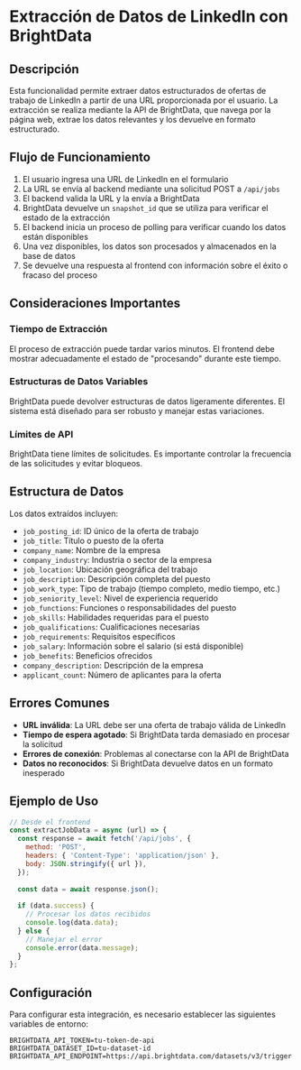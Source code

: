 # Extracción de Datos de LinkedIn con BrightData

## Descripción

Esta funcionalidad permite extraer datos estructurados de ofertas de trabajo de LinkedIn a partir de una URL proporcionada por el usuario. La extracción se realiza mediante la API de BrightData, que navega por la página web, extrae los datos relevantes y los devuelve en formato estructurado.

## Flujo de Funcionamiento

1. El usuario ingresa una URL de LinkedIn en el formulario
2. La URL se envía al backend mediante una solicitud POST a `/api/jobs`
3. El backend valida la URL y la envía a BrightData
4. BrightData devuelve un `snapshot_id` que se utiliza para verificar el estado de la extracción
5. El backend inicia un proceso de polling para verificar cuando los datos están disponibles
6. Una vez disponibles, los datos son procesados y almacenados en la base de datos
7. Se devuelve una respuesta al frontend con información sobre el éxito o fracaso del proceso

## Consideraciones Importantes

### Tiempo de Extracción
El proceso de extracción puede tardar varios minutos. El frontend debe mostrar adecuadamente el estado de "procesando" durante este tiempo.

### Estructuras de Datos Variables
BrightData puede devolver estructuras de datos ligeramente diferentes. El sistema está diseñado para ser robusto y manejar estas variaciones.

### Límites de API
BrightData tiene límites de solicitudes. Es importante controlar la frecuencia de las solicitudes y evitar bloqueos.

## Estructura de Datos

Los datos extraídos incluyen:

- `job_posting_id`: ID único de la oferta de trabajo
- `job_title`: Título o puesto de la oferta
- `company_name`: Nombre de la empresa
- `company_industry`: Industria o sector de la empresa
- `job_location`: Ubicación geográfica del trabajo
- `job_description`: Descripción completa del puesto
- `job_work_type`: Tipo de trabajo (tiempo completo, medio tiempo, etc.)
- `job_seniority_level`: Nivel de experiencia requerido
- `job_functions`: Funciones o responsabilidades del puesto
- `job_skills`: Habilidades requeridas para el puesto
- `job_qualifications`: Cualificaciones necesarias
- `job_requirements`: Requisitos específicos
- `job_salary`: Información sobre el salario (si está disponible)
- `job_benefits`: Beneficios ofrecidos
- `company_description`: Descripción de la empresa
- `applicant_count`: Número de aplicantes para la oferta

## Errores Comunes

- **URL inválida**: La URL debe ser una oferta de trabajo válida de LinkedIn
- **Tiempo de espera agotado**: Si BrightData tarda demasiado en procesar la solicitud
- **Errores de conexión**: Problemas al conectarse con la API de BrightData
- **Datos no reconocidos**: Si BrightData devuelve datos en un formato inesperado

## Ejemplo de Uso

```javascript
// Desde el frontend
const extractJobData = async (url) => {
  const response = await fetch('/api/jobs', {
    method: 'POST',
    headers: { 'Content-Type': 'application/json' },
    body: JSON.stringify({ url }),
  });
  
  const data = await response.json();
  
  if (data.success) {
    // Procesar los datos recibidos
    console.log(data.data);
  } else {
    // Manejar el error
    console.error(data.message);
  }
};
```

## Configuración

Para configurar esta integración, es necesario establecer las siguientes variables de entorno:

```
BRIGHTDATA_API_TOKEN=tu-token-de-api
BRIGHTDATA_DATASET_ID=tu-dataset-id
BRIGHTDATA_API_ENDPOINT=https://api.brightdata.com/datasets/v3/trigger
``` 